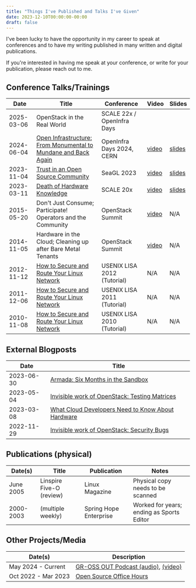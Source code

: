 ```yaml
---
title: "Things I've Published and Talks I've Given"
date: 2023-12-10T00:00:00-00:00
draft: false
---
```

I've been lucky to have the opportunity in my career to speak at conferences
and to have my writing published in many written and digital publications.

If you're interested in having me speak at your conference, or write for your
publication, please reach out to me. 

## Conference Talks/Trainings
| Date       | Title                                                                                                                            | Conference                  | Video                                                         | Slides                                                                                        |
|------------|----------------------------------------------------------------------------------------------------------------------------------|-----------------------------|---------------------------------------------------------------|-----------------------------------------------------------------------------------------------|
| 2025-03-06 | OpenStack in the Real World                                                                                                      | SCALE 22x / OpenInfra Days  | | |
| 2024-06-04 | [Open Infrastructure: From Monumental to Mundane and Back Again ](https://videos.cern.ch/record/2300350)                         | OpenInfra Days 2024, CERN   | [video](https://www.youtube.com/watch?v=tGE5T4A-fgc&t=17500s) | [slides](https://docs.google.com/presentation/d/1klttcmp-7fHBVvWRlc2Ro79QpvD-LgKtRj1U6fFTyg0) |
| 2023-11-04 | [Trust in an Open Source Community](https://osem.seagl.org/conferences/seagl2023/program/proposals/984)                          | SeaGL 2023                  | [video](https://www.youtube.com/watch?v=tGE5T4A-fgc&t=17500s) | [slides](https://docs.google.com/presentation/d/1UYrIYX9E1cRlzvQyTetcqJFp9XDvasD3C0BV08FtOHU) |
| 2023-03-11 | [Death of Hardware Knowledge](https://www.socallinuxexpo.org/scale/20x/presentations/death-hardware-knowledge)                   | SCALE 20x                   | [video](https://www.youtube.com/watch?v=-9SjVINjHUM)          | [slides](https://docs.google.com/presentation/d/1n2dr94zAXD9NuxBtFtnojuiRsEyWVKCoJB6PwXJh-JE) |
| 2015-05-20 | Don't Just Consume; Participate! Operators and the Community                                                                     | OpenStack Summit            | [video](https://www.youtube.com/watch?v=mFbpf1dpzNY)          | N/A                                                                                           |
| 2014-11-05 | Hardware in the Cloud; Cleaning up after Bare Metal Tenants                                                                      | OpenStack Summit            | [video](https://www.youtube.com/watch?v=2Oi2T2pSGDU)          | N/A                                                                                           |
| 2012-11-12 | [How to Secure and Route Your Linux Network](https://www.usenix.org/conference/lisa12/training-program/full-training-program#T7) | USENIX LISA 2012 (Tutorial) | N/A                                                           | N/A                                                                                           |
| 2011-12-06 | [How to Secure and Route Your Linux Network](https://www.usenix.org/legacy/event/lisa11/training/tutonefile.html#Tuesday)        | USENIX LISA 2011 (Tutorial) | N/A                                                           | N/A                                                                                           | 
| 2010-11-08 | [How to Secure and Route Your Linux Network](https://www.usenix.org/legacy/event/lisa10/training/tutonefile.html#Monday)         | USENIX LISA 2010 (Tutorial) | N/A                                                           | N/A                                                                                           | 

## External Blogposts
| Date       | Title                                                                                                                                 |
|------------|---------------------------------------------------------------------------------------------------------------------------------------|
| 2023-06-30 | [Armada: Six Months in the Sandbox](https://www.gresearch.com/blog/article/armada-six-months-in-the-sandbox/)                         |
| 2023-05-04 | [Invisible work of OpenStack: Testing Matrices](https://www.gresearch.com/blog/article/invisible-work-of-openstack-testing-matrices/) |
| 2023-03-08 | [What Cloud Developers Need to Know About Hardware](https://opensource.com/article/23/3/cloud-hardware)                               |
| 2022-11-29 | [Invisible work of OpenStack: Security Bugs](https://www.gresearch.com/blog/article/invisible-work-of-openstack-security-bugs/)       |

## Publications (physical)
| Date(s)   | Title                    | Publication            | Notes                                     |
|-----------|--------------------------|------------------------|-------------------------------------------|
| June 2005 | Linspire Five-O (review) | Linux Magazine         | Physical copy needs to be scanned         |
| 2000-2003 | (multiple weekly)        | Spring Hope Enterprise | Worked for years; ending as Sports Editor |

## Other Projects/Media
| Date(s)             | Description                                     |
|---------------------|-------------------------------------------------|
| May 2024 - Current  | [GR-OSS OUT Podcast (audio)](https://podcast.gr-oss.io), [(video)](https://www.youtube.com/playlist?list=PLNWn4-IA6Bx4lokN21n2tLljM1WlqM6JP) |
| Oct 2022 - Mar 2023 | [Open Source Office Hours](/officehours) |
